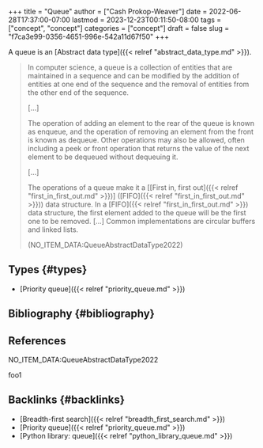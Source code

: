 +++
title = "Queue"
author = ["Cash Prokop-Weaver"]
date = 2022-06-28T17:37:00-07:00
lastmod = 2023-12-23T00:11:50-08:00
tags = ["concept", "concept"]
categories = ["concept"]
draft = false
slug = "f7ca3e99-0356-4651-996e-542a11d67f50"
+++

A queue is an [Abstract data type]({{< relref "abstract_data_type.md" >}}).

> In computer science, a queue is a collection of entities that are maintained in a sequence and can be modified by the addition of entities at one end of the sequence and the removal of entities from the other end of the sequence.
>
> [...]
>
> The operation of adding an element to the rear of the queue is known as enqueue, and the operation of removing an element from the front is known as dequeue. Other operations may also be allowed, often including a peek or front operation that returns the value of the next element to be dequeued without dequeuing it.
>
> [...]
>
> The operations of a queue make it a [[First in, first out]({{< relref "first_in_first_out.md" >}})] ([FIFO]({{< relref "first_in_first_out.md" >}})) data structure. In a [FIFO]({{< relref "first_in_first_out.md" >}}) data structure, the first element added to the queue will be the first one to be removed. [...] Common implementations are circular buffers and linked lists.
>
> (NO_ITEM_DATA:QueueAbstractDataType2022)


## Types {#types}

-   [Priority queue]({{< relref "priority_queue.md" >}})


## Bibliography {#bibliography}

## References

<style>.csl-entry{text-indent: -1.5em; margin-left: 1.5em;}</style><div class="csl-bib-body">
  <div class="csl-entry">NO_ITEM_DATA:QueueAbstractDataType2022</div>
</div>

foo1


## Backlinks {#backlinks}

-   [Breadth-first search]({{< relref "breadth_first_search.md" >}})
-   [Priority queue]({{< relref "priority_queue.md" >}})
-   [Python library: queue]({{< relref "python_library_queue.md" >}})
